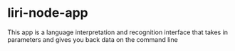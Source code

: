 # liri-node-app
This app is a language interpretation and recognition interface that takes in parameters and gives you back data on the command line
